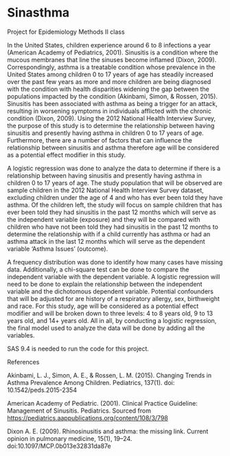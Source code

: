 # Sinasthma
Project for Epidemiology Methods II class

In the United States, children experience around 6 to 8 infections a year (American Academy of Pediatrics, 2001). Sinusitis is a condition where the mucous membranes that line the sinuses become inflamed (Dixon, 2009).  Correspondingly, asthma is a treatable condition whose prevalence in the United States among children 0 to 17 years of age has steadily increased over the past few years as more and more children are being diagnosed with the condition with health disparities widening the gap between the populations impacted by the condition (Akinbami, Simon, & Rossen, 2015). Sinusitis has been associated with asthma as being a trigger for an attack, resulting in worsening symptoms in individuals afflicted with the chronic condition (Dixon, 2009). Using the 2012 National Health Interview Survey, the purpose of this study is to determine the relationship between having sinusitis and presently having asthma in children 0 to 17 years of age. Furthermore, there are a number of factors that can influence the relationship between sinusitis and asthma therefore age will be considered as a potential effect modifier in this study.

A logistic regression was done to analyze the data to determine if there is a relationship between having sinusitis and presently having asthma in children 0 to 17 years of age. The study population that will be observed are sample children in the 2012 National Health Interview Survey dataset, excluding children under the age of 4 and who has ever been told they have asthma. Of the children left, the study will focus on sample children that has ever been told they had sinusitis in the past 12 months which will serve as the independent variable (exposure) and they will be compared with children who have not been told they had sinusitis in the past 12 months to determine the relationship with if a child currently has asthma or had an asthma attack in the last 12 months which will serve as the dependent variable ‘Asthma Issues’ (outcome). 

A frequency distribution was done to identify how many cases have missing data. Additionally, a chi-square test can be done to compare the independent variable with the dependent variable. A logistic regression will need to be done to explain the relationship between the independent variable and the dichotomous dependent variable. Potential confounders that will be adjusted for are history of a respiratory allergy, sex, birthweight and race. For this study, age will be considered as a potential effect modifier and will be broken down to three levels: 4 to 8 years old, 9 to 13 years old, and 14+ years old. All in all, by conducting a logistic regression, the final model used to analyze the data will be done by adding all the variables.


SAS 9.4 is needed to run the code for this project.

References

Akinbami, L. J., Simon, A. E., & Rossen, L. M. (2015). Changing Trends in Asthma Prevalence Among Children. Pediatrics, 137(1). doi: 10.1542/peds.2015-2354

American Academy of Pediatric. (2001). Clinical Practice Guideline: Management of Sinusitis. Pediatrics. Sourced from https://pediatrics.aappublications.org/content/108/3/798

Dixon A. E. (2009). Rhinosinusitis and asthma: the missing link. Current opinion in pulmonary medicine, 15(1), 19–24. doi:10.1097/MCP.0b013e32831da87e
